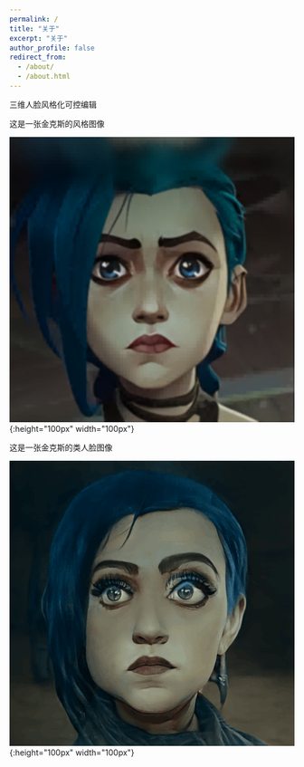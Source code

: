 ```yaml
---
permalink: /
title: "关于"
excerpt: "关于"
author_profile: false
redirect_from: 
  - /about/
  - /about.html
---
```


三维人脸风格化可控编辑

这是一张金克斯的风格图像

![金克斯](/img/00033.jpg){:height="100px" width="100px"}

这是一张金克斯的类人脸图像

![金克斯](/img/00034.jpg){:height="100px" width="100px"}
